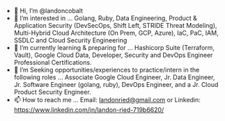 - 👋 Hi, I’m @landoncobalt
- 👀 I’m interested in ... Golang, Ruby, Data Engineering, Product & Application Security (DevSecOps, Shift Left, STRIDE Threat Modeling), Multi-Hybrid Cloud Architecture (On Prem, GCP, Azure), IaC, PaC, IAM, SSDLC and Cloud Security Engineering
- 🌱 I’m currently learning & preparing for ... Hashicorp Suite (Terraform, Vault), Google Cloud Data, Developer, Security and DevOps Engineer Professional Certifications.
- 💞️ I’m Seeking opportunities/experiences to practice/intern in the following roles ... Associate Google Cloud Engineer, Jr. Data Engineer, Jr. Software Engineer (golang, ruby), DevOps Engineer, and a Jr. Cloud Product Security Engineer.
- 📫 How to reach me ... Email: landonried@gmail.com or Linkedin: https://www.linkedin.com/in/landon-ried-719b6620/

<!---
landoncobalt/landoncobalt is a ✨ special ✨ repository because its `README.md` (this file) appears on your GitHub profile.
You can click the Preview link to take a look at your changes.
--->
